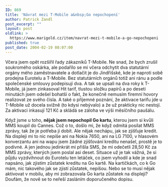 ```yaml
---
ID: 869
title: 'Návrat mezi T-Mobile a&nbsp;Go nepochopení'
author: Patrick Zandl
post_excerpt: ""
layout: post
oldlink: >
  https://www.marigold.cz/item/navrat-mezi-t-mobile-a-go-nepochopeni
published: true
post_date: 2004-02-19 08:07:00
---
```

<p>
Včera jsem opět rozšířil řady zákazníků T-Mobile. Ne snad, že bych zrušil soukromého oskárka, ale podařilo se mi včera odchytit dva statutární orgány mého zaměstnavatele a dotlačit je do Jindřišské, kde je naproti sobě prodejna Eurotelu a T-Mobile. Bez statutárních orgánů totiž ani ránu a podle společenské smlouvy podepisují dva. A tak se upsali na dva roky k T-Mobile, já jsem zinkasoval Hit tarif, tlustou složku papírů a po deseti minutách jsem odešel bohatší o fakt, že konečně nemusím firemní hovory realizovat ze svého čísla. A také o příjemné poznání, že aktivace tarifu jde u T-Mobile už docela svižně (to kdysi nebývalo) a že už prakticky nic nestojí. Za aktivaci inkasují 121 Kč a skládá se záloha ve výši měsíčního paušálu. </p>

<p>
Když jsme u toho, <STRONG>nějak jsem nepochopil Go kartu</STRONG>, kterou jsem si kvůli MMS koupil do Cannes. Což o to, došlo mi, že když odmítá posílat MMS zprávy, tak že je potřeba ji dobít. Ale nějak nechápu, jak se zjišťuje kredit. Na displeji mi to nic nepíše ani na Nokia 7650, ani na LG 7100, v hlasovém konverzantu ani na wapu jsem žádné zjišťování kreditu nenašel, prostě je to podivné. A jen jednou jedinkrát mi přišla SMS, že mi odečetli 28,50 Kč za MMS zprávy, kterých jsem poslal asi deset. Situace už je tak vážná, že si půjdu vyzdvihnout do Eurotelu ten letáček, co jsem vyhodil a kde je snad napsáno, jak zjistím zůstatek kreditu na Go kartě. Na kartičkách, co k Go mám, nic takového jak se zjistí zůstatek, nepíšou. Nebo se to musí nějak aktivovat v mobilu, aby mi zobrazovala Go karta zůstatek na displeji? Doufám, že nově se to neřeší zasláním doporučeného dopisu. </p>
